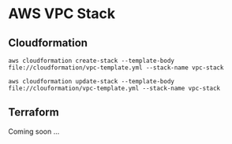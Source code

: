 # AWS VPC Stack

## Cloudformation
```
aws cloudformation create-stack --template-body file://cloudformation/vpc-template.yml --stack-name vpc-stack
```

```
aws cloudformation update-stack --template-body file://clouformation/vpc-template.yml --stack-name vpc-stack
```

## Terraform
Coming soon ...
